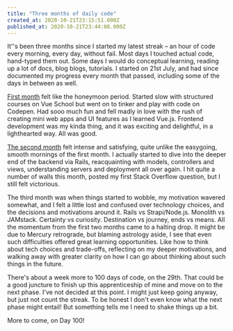 ```yaml
---
title: "Three months of daily code"
created_at: 2020-10-21T23:15:51.000Z
published_at: 2020-10-21T23:44:08.000Z
---
```

It''s been three months since I started my latest streak – an hour of code every morning, every day, without fail. Most days I touched actual code, hand-typed them out. Some days I would do conceptual learning, reading up a lot of docs, blog blogs, tutorials. I started on 21st July, and had since documented my progress every month that passed, including some of the days in between as well.

[First month](https://writelier.com/a-month-of-daily-code-441465f3e7b921a8b8) felt like the honeymoon period. Started slow with structured courses on Vue School but went on to tinker and play with code on Codepen. Had sooo much fun and fell madly in love with the rush of creating mini web apps and UI features as I learned Vue.js. Frontend development was my kinda thing, and it was exciting and delightful, in a lighthearted way. All was good.

[The second month](https://writelier.com/two-months-of-daily-code-254d8f0d-90db-4106-be1d-317368fc6e92) felt intense and satisfying, quite unlike the easygoing, smooth mornings of the first month. I actually started to dive into the deeper end of the backend via Rails, reacquainting with models, controllers and views, understanding servers and deployment all over again. I hit quite a number of walls this month, posted my first Stack Overflow question, but I still felt victorious. 

The third month was when things started to wobble, my motivation wavered somewhat, and I felt a little lost and confused over technology choices, and the decisions and motivations around it. Rails vs Strapi/Node.js. Monolith vs JAMstack. Certainty vs curiosity. Destination vs journey, ends vs means. All the momentum from the first two months came to a halting drop. It might be due to Mercury retrograde, but blaming astrology aside, I see that even such difficulties offered great learning opportunities. Like how to think about tech choices and trade-offs, reflecting on my deeper motivations, and walking away with greater clarity on how I can go about thinking about such things in the future.

There's about a week more to 100 days of code, on the 29th. That could be a good juncture to finish up this apprenticeship of mine and move on to the next phase. I've not decided at this point. I might just keep going anyway, but just not count the streak. To be honest I don't even know what the next phase might entail! But something tells me I need to shake things up a bit. 

More to come, on Day 100!
